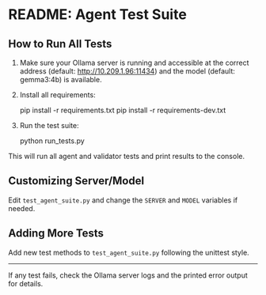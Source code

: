 # README: Agent Test Suite

## How to Run All Tests

1. Make sure your Ollama server is running and accessible at the correct address (default: http://10.209.1.96:11434) and the model (default: gemma3:4b) is available.
2. Install all requirements:

    pip install -r requirements.txt
    pip install -r requirements-dev.txt

3. Run the test suite:

    python run_tests.py

This will run all agent and validator tests and print results to the console.

## Customizing Server/Model

Edit `test_agent_suite.py` and change the `SERVER` and `MODEL` variables if needed.

## Adding More Tests

Add new test methods to `test_agent_suite.py` following the unittest style.

---

If any test fails, check the Ollama server logs and the printed error output for details.
